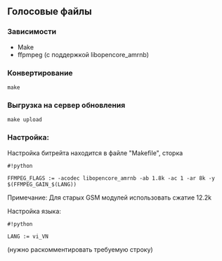 ## Голосовые файлы

### Зависимости

* Make
* ffpmpeg (с поддержкой libopencore_amrnb)

### Конвертирование

    make

### Выгрузка на сервер обновления

    make upload

### Настройка:

Настройка битрейта находится в файле "Makefile", сторка 


```
#!python

FFMPEG_FLAGS := -acodec libopencore_amrnb -ab 1.8k -ac 1 -ar 8k -y $(FFMPEG_GAIN_$(LANG))
```

	
Примечание: Для старых GSM модулей использовать сжатие 12.2k

	
Настройка языка: 


```
#!python

LANG := vi_VN
```
 (нужно раскомментировать требуемую строку)